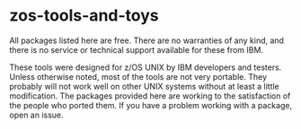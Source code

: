 # zos-tools-and-toys

All packages listed here are free. There are no warranties of any kind, and there is no service or technical support available for these from IBM.

These tools were designed for z/OS UNIX by IBM developers and testers. Unless otherwise noted, most of the tools are not very portable. They probably will not work well on other UNIX systems without at least a little modification. The packages provided here are working to the satisfaction of the people who ported them. If you have a problem working with a package, open an issue.
